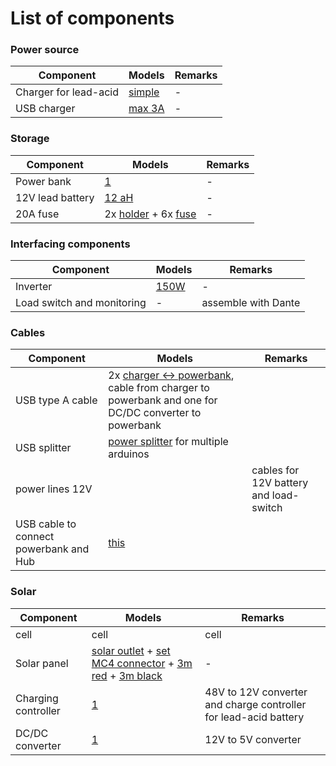 # List of components

### Power source

| Component | Models | Remarks |
| ------ | ------ | ------ |
| Charger for lead-acid | [simple](https://www.conrad.nl/p/voltcraft-loodaccu-lader-bc-1001-6-v-12-v-laadstroom-max-1-a-1406342) | - |
| USB charger | [max 3A](https://www.conrad.nl/p/ansmann-home-charger-130q-1001-0099-usb-oplader-thuis-uitgangsstroom-max-3000-ma-1-x-usb-30-bus-a-2227123) | - |

### Storage

| Component | Models | Remarks |
| ------ | ------ | ------ |
| Power bank | [1](https://www.conrad.nl/p/anker-powercore-26800-powerbank-li-ion-26800-mah-a1277011-1672847) | - |
| 12V lead battery | [12 aH](https://www.conrad.nl/p/conrad-energy-12-v-12-ah-loodaccu-12-v-12-ah-loodvlies-agm-b-x-h-x-d-151-x-95-x-98-mm-kabelschoen-635-mm-onderhouds-250916) | - |
| 20A fuse | 2x [holder](https://www.conrad.nl/p/tru-components-tc-r3-32b1-zekeringhouder-geschikt-voor-buiszekering-63-x-32-mm-20-a-32-vdc-1-stuks-1587916) + 6x [fuse](https://www.conrad.nl/p/eska-140031-buiszekering-x-l-63-mm-x-32-mm-20-a-32-v-snel-f-inhoud-1-stuks-527658) | - |

### Interfacing components

| Component | Models | Remarks |
| ------ | ------ | ------ |
| Inverter | [150W](https://www.conrad.nl/p/voltcraft-msw-150-12-g-converter-150-w-12-vdc-230-vac-past-in-bekerhouder-1277756)| - |
| Load switch and monitoring | - | assemble with Dante |  

### Cables

| Component | Models | Remarks |
| ------ | ------ | ------ |
| USB type A cable | 2x [charger <-> powerbank](https://www.conrad.nl/p/digitus-usb-20-aansluitkabel-1x-usb-a-20-stekker-1x-usb-a-20-stekker-100-m-zwart-678038), cable from charger to powerbank and  one for DC/DC converter to powerbank | |
| USB splitter | [power splitter](https://www.conrad.nl/p/logilink-ua0138-4-poorten-usb-20-hub-groen-986336) for multiple arduinos | |
| power lines 12V | | cables for 12V battery and load-switch |
| USB cable to connect powerbank and Hub | [this](https://www.conrad.nl/p/manhattan-usb-20-verlengkabel-1x-usb-a-20-stekker-1x-usb-20-bus-a-100-m-zwart-folie-afscherming-ul-gecertificee-1592188) | |


### Solar

| Component | Models | Remarks |
| ------ | ------ | ------ |
| cell | cell | cell |
| Solar panel |  [solar outlet](https://www.solar-outlet.nl/q-cells-duo-320-black.html) + [set MC4 connector](https://www.solar-outlet.nl/mc4-connector-set.html) + [3m red](https://www.solar-outlet.nl/solarkabel-4mm2-rood-per-meter.html) + [3m black](https://www.solar-outlet.nl/solarkabel-4mm2-zwart-30-meter-copy-99949374.html) | - |
| Charging controller | [1](https://www.conrad.nl/p/steca-solarix-prs-2020-solar-laadregelaar-serie-12-v-24-v-20-a-110704) | 48V to 12V converter and charge controller for lead-acid battery |
| DC/DC converter | [1](https://www.conrad.nl/p/dcdc-omvormers-mean-well-sd-15a-5-3-a-1292699) | 12V to 5V converter |